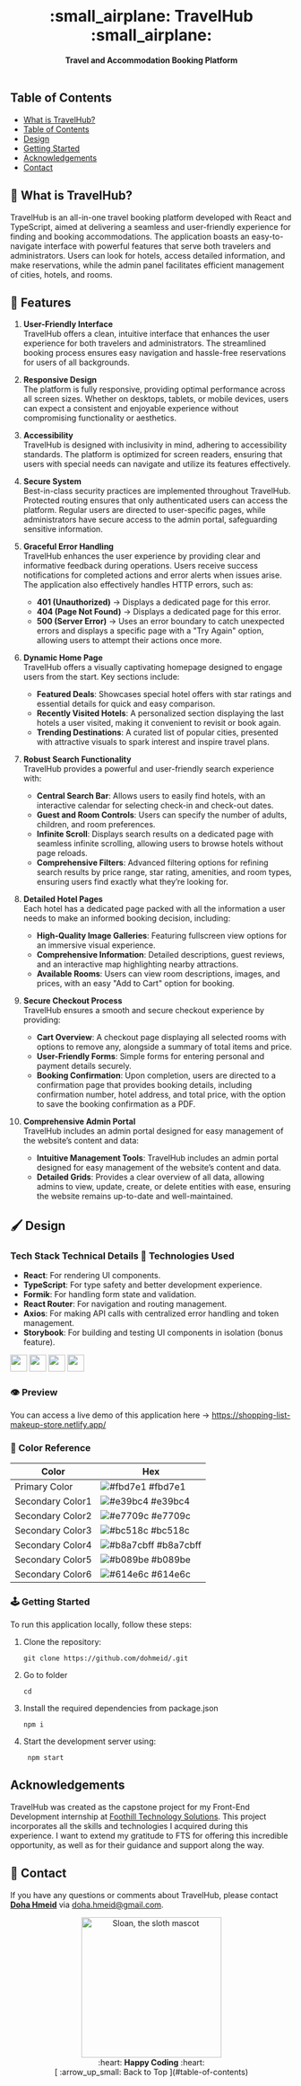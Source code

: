 <div align="center">
  <br>
  <h1> :small_airplane: TravelHub :small_airplane:</h1>
  <strong>Travel and Accommodation Booking Platform</strong>
</div>
<br>

## Table of Contents
- [What is TravelHub?](#-what-is-travelhub)
- [Table of Contents](#table-of-contents)
- [Design](#design)
- [Getting Started](#getting-started)
- [Acknowledgements](#acknowledgements)
- [Contact](#-contact)

## :stars: What is TravelHub?
TravelHub is an all-in-one travel booking platform developed with React and TypeScript, aimed at delivering a seamless and user-friendly experience for finding and booking accommodations.
The application boasts an easy-to-navigate interface with powerful features that serve both travelers and administrators.
Users can look for hotels, access detailed information, and make reservations, while the admin panel facilitates efficient management of cities, hotels, and rooms.

## :dart: Features
1. **User-Friendly Interface** <br>
TravelHub offers a clean, intuitive interface that enhances the user experience for both travelers and administrators. The streamlined booking process ensures easy navigation and hassle-free reservations for users of all backgrounds.

2. **Responsive Design** <br>
The platform is fully responsive, providing optimal performance across all screen sizes. Whether on desktops, tablets, or mobile devices, users can expect a consistent and enjoyable experience without compromising functionality or aesthetics.

3. **Accessibility** <br>
TravelHub is designed with inclusivity in mind, adhering to accessibility standards. The platform is optimized for screen readers, ensuring that users with special needs can navigate and utilize its features effectively.

4. **Secure System** <br>
Best-in-class security practices are implemented throughout TravelHub. Protected routing ensures that only authenticated users can access the platform. Regular users are directed to user-specific pages, while administrators have secure access to the admin portal, safeguarding sensitive information.

5. **Graceful Error Handling** <br>
TravelHub enhances the user experience by providing clear and informative feedback during operations. Users receive success notifications for completed actions and error alerts when issues arise. The application also effectively handles HTTP errors, such as:
	 - **401 (Unauthorized)**   -> Displays a dedicated page for this error.
	 - **404 (Page Not Found)** -> Displays a dedicated page for this error.
	 - **500 (Server Error)**   -> Uses an error boundary to catch unexpected errors and displays a specific page with a "Try Again" option, allowing users to attempt their actions once more.

6. **Dynamic Home Page** <br>
TravelHub offers a visually captivating homepage designed to engage users from the start. Key sections include:
	 - **Featured Deals**: Showcases special hotel offers with star ratings and essential details for quick and easy comparison.
	 - **Recently Visited Hotels**: A personalized section displaying the last hotels a user visited, making it convenient to revisit or book again.
	 - **Trending Destinations**: A curated list of popular cities, presented with attractive visuals to spark interest and inspire travel plans.

7. **Robust Search Functionality** <br>
TravelHub provides a powerful and user-friendly search experience with:
	 - **Central Search Bar**: Allows users to easily find hotels, with an interactive calendar for selecting check-in and check-out dates.
	 - **Guest and Room Controls**: Users can specify the number of adults, children, and room preferences.
	 - **Infinite Scroll**: Displays search results on a dedicated page with seamless infinite scrolling, allowing users to browse hotels without page reloads.
	 - **Comprehensive Filters**: Advanced filtering options for refining search results by price range, star rating, amenities, and room types, ensuring users find exactly what they’re looking for.

8. **Detailed Hotel Pages** <br>
Each hotel has a dedicated page packed with all the information a user needs to make an informed booking decision, including:
	 - **High-Quality Image Galleries**: Featuring fullscreen view options for an immersive visual experience.
	 - **Comprehensive Information**: Detailed descriptions, guest reviews, and an interactive map highlighting nearby attractions.
	 - **Available Rooms**: Users can view room descriptions, images, and prices, with an easy "Add to Cart" option for booking.

9. **Secure Checkout Process** <br>
TravelHub ensures a smooth and secure checkout experience by providing:
	 - **Cart Overview**: A checkout page displaying all selected rooms with options to remove any, alongside a summary of total items and price.
	 - **User-Friendly Forms**: Simple forms for entering personal and payment details securely.
	 - **Booking Confirmation**: Upon completion, users are directed to a confirmation page that provides booking details, including confirmation number, hotel address, and total price, with the option to save the booking confirmation as a PDF.

10. **Comprehensive Admin Portal** <br>
TravelHub includes an admin portal designed for easy management of the website’s content and data:
	- **Intuitive Management Tools**: TravelHub includes an admin portal designed for easy management of the website’s content and data.
	- **Detailed Grids**: Provides a clear overview of all data, allowing admins to view, update, create, or delete entities with ease, ensuring the website remains up-to-date and well-maintained.

## :paintbrush: Design


### **Tech Stack** Technical Details :space_invader: Technologies Used
- **React**: For rendering UI components.
- **TypeScript**: For type safety and better development experience.
- **Formik**: For handling form state and validation.
- **React Router**: For navigation and routing management.
- **Axios**: For making API calls with centralized error handling and token management.
- **Storybook**: For building and testing UI components in isolation (bonus feature).
<div align="left">
    <img src="https://img.shields.io/badge/JavaScript-323330?style=for-the-badge&logo=javascript&logoColor=F7DF1E" height="30" />
    <img src="https://img.shields.io/badge/VSCode-0078D4?style=for-the-badge&logo=visual%20studio%20code&logoColor=white" height="30" />
    <img src="https://img.shields.io/badge/React-20232A?style=for-the-badge&logo=react&logoColor=61DAFB" height="30" />
    <img src="https://img.shields.io/badge/npm-CB3837?style=for-the-badge&logo=npm&logoColor=white" height="30" />
</div>

### :eye: Preview
You can access a live demo of this application here -> https://shopping-list-makeup-store.netlify.app/ 


### :art: Color Reference
<div align="center"> 

| Color | Hex |
| --------------- | ---------------------------------------------------------------- |
| Primary Color | ![#fbd7e1](https://via.placeholder.com/10/fbd7e1?text=+) #fbd7e1 |
| Secondary Color1 | ![#e39bc4](https://via.placeholder.com/10/e39bc4?text=+) #e39bc4 |
| Secondary Color2 | ![#e7709c](https://via.placeholder.com/10/e7709c?text=+) #e7709c |
| Secondary Color3 | ![#bc518c](https://via.placeholder.com/10/bc518c?text=+) #bc518c |
| Secondary Color4 | ![#b8a7cbff](https://via.placeholder.com/10/b8a7cbff?text=+) #b8a7cbff |
| Secondary Color5 | ![#b089be](https://via.placeholder.com/10/b089be?text=+) #b089be |
| Secondary Color6 | ![#614e6c](https://via.placeholder.com/10/614e6c?text=+) #614e6c |
</div>

### :joystick: Getting Started 
To run this application locally, follow these steps:
1. Clone the repository:
   ```
   git clone https://github.com/dohmeid/.git
   ```
2. Go to folder 
   ```
   cd 
   ```
3. Install the required dependencies from package.json
   ```
   npm i
   ```

4. Start the development server using:
   ```
    npm start

## Acknowledgements
TravelHub was created as the capstone project for my Front-End Development internship at [Foothill Technology Solutions](https://www.foothillsolutions.com/).
This project incorporates all the skills and technologies I acquired during this experience. 
I want to extend my gratitude to FTS for offering this incredible opportunity, as well as for their guidance and support along the way.

## :handshake: Contact
If you have any questions or comments about TravelHub, please contact **[Doha Hmeid](doha.hmeid@gmail.com)** via  doha.hmeid@gmail.com.

<p align="center">
  <img alt="Sloan, the sloth mascot" width="250px" src="https://thepracticaldev.s3.amazonaws.com/uploads/user/profile_image/31047/af153cd6-9994-4a68-83f4-8ddf3e13f0bf.jpg">
  <br>
  :heart:	<strong>Happy Coding</strong> :heart:	<br>
  [ :arrow_up_small: Back to Top ](#table-of-contents)
</p>
